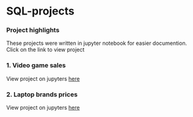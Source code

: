 # SQL-projects

### Project highlights
These projects were written in jupyter notebook for easier documention. Click on the link to view project

### 1. Video game sales
View project on jupyters [here](https://github.com/aminbasiran/SQL-projects/blob/main/cleaned_vgsales.ipynb)

### 2. Laptop brands prices
View project on jupyters [here](https://github.com/aminbasiran/SQL-projects/blob/main/cleaned_vgsales.ipynb)
